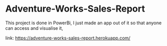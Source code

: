 # Adventure-Works-Sales-Report

This project is done in PowerBi, I just made an app out of it so that anyone can access and visualise it,

link: https://adventure-works-sales-report.herokuapp.com/
